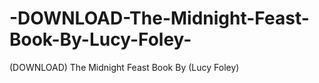 # -DOWNLOAD-The-Midnight-Feast-Book-By-Lucy-Foley-
(DOWNLOAD) The Midnight Feast Book By (Lucy Foley)
